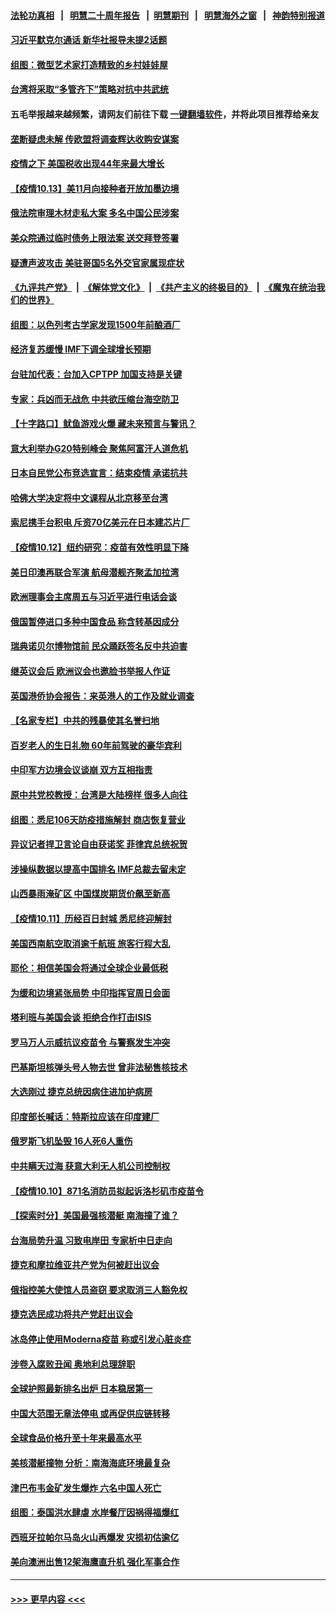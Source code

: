#### [法轮功真相](https://github.com/gfw-breaker/truth/blob/master/README.md?t=0) &nbsp;&nbsp;|&nbsp;&nbsp; [明慧二十周年报告](https://github.com/gfw-breaker/mh-reports/blob/master/README.md?t=0) &nbsp;&nbsp;|&nbsp;&nbsp;[明慧期刊](https://github.com/gfw-breaker/mh-qikan) &nbsp;&nbsp;|&nbsp;&nbsp; [明慧海外之窗](https://github.com/gfw-breaker/mh-news/blob/master/README.md?t=0) &nbsp;&nbsp;|&nbsp;&nbsp; [神韵特别报道](https://github.com/gfw-breaker/mh-news/blob/master/shenyun.md?t=0)
#### [习近平默克尔通话 新华社报导未提2话题](../pages/nsc418/n13302150.md?t=10140101) 
#### [组图：微型艺术家打造精致的乡村娃娃屋](../pages/nsc418/n13301237.md?t=10140101) 
#### [台湾将采取“多管齐下”策略对抗中共武统](../pages/nsc418/n13301946.md?t=10140101) 
#### 五毛举报越来越频繁，请网友们前往下载 [一键翻墙软件](https://github.com/gfw-breaker/ssr-accounts)，并将此项目推荐给亲友
#### [垄断疑虑未解 传欧盟将调查辉达收购安谋案](../pages/nsc418/n13301804.md?t=10140101) 
#### [疫情之下 美国税收出现44年来最大增长](../pages/nsc418/n13301423.md?t=10140101) 
#### [【疫情10.13】美11月向接种者开放加墨边境](../pages/nsc418/n13301188.md?t=10140101) 
#### [俄法院审理木材走私大案 多名中国公民涉案](../pages/nsc418/n13300650.md?t=10140101) 
#### [美众院通过临时债务上限法案 送交拜登签署](../pages/nsc418/n13300776.md?t=10140101) 
#### [疑遭声波攻击 美驻哥国5名外交官家属现症状](../pages/nsc418/n13300424.md?t=10140101) 
#### [《九评共产党》](https://github.com/begood0513/9ping.md/blob/master/README.md) &nbsp;|&nbsp; [《解体党文化》](../../../../jtdwh.md/blob/master/README.md)  &nbsp;|&nbsp; [《共产主义的终极目的》](../../../../gczydzjmd.md/blob/master/README.md) &nbsp;|&nbsp; [《魔鬼在统治我们的世界》](../../../../mgztzwmdsj.md/blob/master/README.md) 
#### [组图：以色列考古学家发现1500年前酿酒厂](../pages/nsc418/n13299060.md?t=10140101) 
#### [经济复苏缓慢 IMF下调全球增长预期](../pages/nsc418/n13299642.md?t=10140101) 
#### [台驻加代表：台加入CPTPP 加国支持是关键](../pages/nsc418/n13299901.md?t=10140101) 
#### [专家：兵凶而无战危 中共欲压缩台海空防卫](../pages/nsc418/n13299231.md?t=10140101) 
#### [【十字路口】鱿鱼游戏火爆 藏未来预言与警讯？](../pages/nsc418/n13299178.md?t=10140101) 
#### [意大利举办G20特别峰会 聚焦阿富汗人道危机](../pages/nsc418/n13299461.md?t=10140101) 
#### [日本自民党公布竞选宣言：结束疫情 承诺抗共](../pages/nsc418/n13299320.md?t=10140101) 
#### [哈佛大学决定将中文课程从北京移至台湾](../pages/nsc418/n13298950.md?t=10140101) 
#### [索尼携手台积电 斥资70亿美元在日本建芯片厂](../pages/nsc418/n13298785.md?t=10140101) 
#### [【疫情10.12】纽约研究：疫苗有效性明显下降](../pages/nsc418/n13298576.md?t=10140101) 
#### [美日印澳再联合军演 航母潜舰齐聚孟加拉湾](../pages/nsc418/n13298358.md?t=10140101) 
#### [欧洲理事会主席周五与习近平进行电话会谈](../pages/nsc418/n13298103.md?t=10140101) 
#### [俄国暂停进口多种中国食品 称含转基因成分](../pages/nsc418/n13297765.md?t=10140101) 
#### [瑞典诺贝尔博物馆前 民众踊跃签名反中共迫害](../pages/nsc418/n13296860.md?t=10140101) 
#### [继英议会后 欧洲议会也邀脸书举报人作证](../pages/nsc418/n13297359.md?t=10140101) 
#### [英国港侨协会报告：来英港人的工作及就业调查](../pages/nsc418/n13297290.md?t=10140101) 
#### [【名家专栏】中共的残暴使其名誉扫地](../pages/nsc418/n13296946.md?t=10140101) 
#### [百岁老人的生日礼物 60年前驾驶的豪华宾利](../pages/nsc418/n13296970.md?t=10140101) 
#### [中印军方边境会议谈崩 双方互相指责](../pages/nsc418/n13297455.md?t=10140101) 
#### [原中共党校教授：台湾是大陆榜样 很多人向往](../pages/nsc418/n13296931.md?t=10140101) 
#### [组图：悉尼106天防疫措施解封 商店恢复营业](../pages/nsc418/n13296479.md?t=10140101) 
#### [异议记者捍卫言论自由获诺奖 菲律宾总统祝贺](../pages/nsc418/n13296943.md?t=10140101) 
#### [涉操纵数据以提高中国排名 IMF总裁去留未定](../pages/nsc418/n13296864.md?t=10140101) 
#### [山西暴雨淹矿区 中国煤炭期货价飙至新高](../pages/nsc418/n13296580.md?t=10140101) 
#### [【疫情10.11】历经百日封城 悉尼终迎解封](../pages/nsc418/n13296386.md?t=10140101) 
#### [美国西南航空取消逾千航班 旅客行程大乱](../pages/nsc418/n13296259.md?t=10140101) 
#### [耶伦：相信美国会将通过全球企业最低税](../pages/nsc418/n13295863.md?t=10140101) 
#### [为缓和边境紧张局势 中印指挥官周日会面](../pages/nsc418/n13295207.md?t=10140101) 
#### [塔利班与美国会谈 拒绝合作打击ISIS](../pages/nsc418/n13294911.md?t=10140101) 
#### [罗马万人示威抗议疫苗令 与警察发生冲突](../pages/nsc418/n13295039.md?t=10140101) 
#### [巴基斯坦核弹头号人物去世 曾非法秘售核技术](../pages/nsc418/n13295026.md?t=10140101) 
#### [大选刚过 捷克总统因病住进加护病房](../pages/nsc418/n13294945.md?t=10140101) 
#### [印度部长喊话：特斯拉应该在印度建厂](../pages/nsc418/n13294819.md?t=10140101) 
#### [俄罗斯飞机坠毁 16人死6人重伤](../pages/nsc418/n13294607.md?t=10140101) 
#### [中共瞒天过海 获意大利无人机公司控制权](../pages/nsc418/n13289352.md?t=10140101) 
#### [【疫情10.10】871名消防员拟起诉洛杉矶市疫苗令](../pages/nsc418/n13294346.md?t=10140101) 
#### [【探索时分】美国最强核潜艇 南海撞了谁？](../pages/nsc418/n13293258.md?t=10140101) 
#### [台海局势升温 习致电岸田 专家析中日走向](../pages/nsc418/n13293956.md?t=10140101) 
#### [捷克和摩拉维亚共产党为何被赶出议会](../pages/nsc418/n13293811.md?t=10140101) 
#### [俄指控美大使馆人员盗窃 要求取消三人豁免权](../pages/nsc418/n13293681.md?t=10140101) 
#### [捷克选民成功将共产党赶出议会](../pages/nsc418/n13293367.md?t=10140101) 
#### [冰岛停止使用Moderna疫苗 称或引发心脏炎症](../pages/nsc418/n13293389.md?t=10140101) 
#### [涉卷入腐败丑闻 奥地利总理辞职](../pages/nsc418/n13293363.md?t=10140101) 
#### [全球护照最新排名出炉 日本稳居第一](../pages/nsc418/n13293200.md?t=10140101) 
#### [中国大范围无章法停电 或再促供应链转移](../pages/nsc418/n13293150.md?t=10140101) 
#### [全球食品价格升至十年来最高水平](../pages/nsc418/n13293172.md?t=10140101) 
#### [美核潜艇撞物 分析：南海海底环境最复杂](../pages/nsc418/n13292996.md?t=10140101) 
#### [津巴布韦金矿发生爆炸 六名中国人死亡](../pages/nsc418/n13292754.md?t=10140101) 
#### [组图：泰国洪水肆虐 水岸餐厅因祸得福爆红](../pages/nsc418/n13292422.md?t=10140101) 
#### [西班牙拉帕尔马岛火山再爆发 灾损初估逾亿](../pages/nsc418/n13292616.md?t=10140101) 
#### [美向澳洲出售12架海鹰直升机 强化军事合作](../pages/nsc418/n13292539.md?t=10140101) 

----
#### [ >>> 更早内容 <<< ](../indexes/nsc418-earlier.md)
